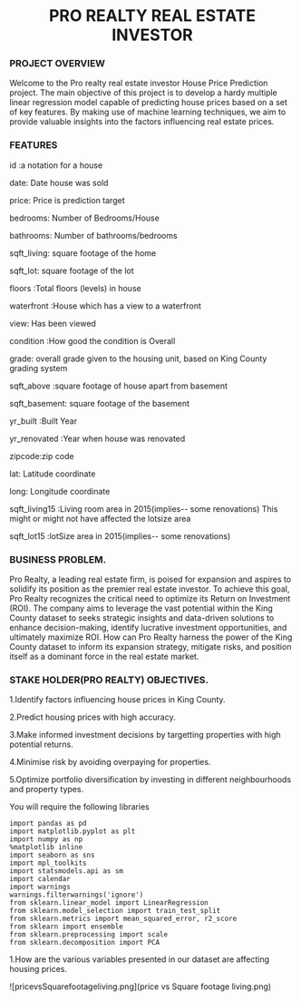 
<h1 style="text-align: center;">PRO REALTY REAL ESTATE INVESTOR </h1>

### PROJECT OVERVIEW 

Welcome to the Pro realty real estate investor House Price Prediction project. The main objective of this project is to develop a hardy multiple linear regression model capable of predicting house prices based on a set of key features. By making use of  machine learning techniques, we aim to provide valuable insights into the factors influencing real estate prices.

### FEATURES

id :a notation for a house

date: Date house was sold

price: Price is prediction target

bedrooms: Number of Bedrooms/House

bathrooms: Number of bathrooms/bedrooms

sqft_living: square footage of the home

sqft_lot: square footage of the lot

floors :Total floors (levels) in house

waterfront :House which has a view to a waterfront

view: Has been viewed

condition :How good the condition is Overall

grade: overall grade given to the housing unit, based on King County grading system

sqft_above :square footage of house apart from basement

sqft_basement: square footage of the basement

yr_built :Built Year

yr_renovated :Year when house was renovated

zipcode:zip code

lat: Latitude coordinate

long: Longitude coordinate

sqft_living15 :Living room area in 2015(implies-- some renovations) This might or might not have affected the lotsize area

sqft_lot15 :lotSize area in 2015(implies-- some renovations)

### BUSINESS PROBLEM.
Pro Realty, a leading real estate firm, is poised for expansion and aspires to solidify its position as the premier real estate investor. To achieve this goal, Pro Realty recognizes the critical need to optimize its Return on Investment (ROI). The company aims to leverage the vast potential within the King County dataset to seeks strategic insights and data-driven solutions to enhance decision-making, identify lucrative investment opportunities, and ultimately maximize ROI. How can Pro Realty harness the power of the King County dataset to inform its expansion strategy, mitigate risks, and position itself as a dominant force in the real estate market.

### STAKE HOLDER(PRO REALTY) OBJECTIVES.
1.Identify factors influencing house prices in King County.

2.Predict housing prices with high accuracy.

3.Make informed investment decisions by targetting properties with high potential returns.

4.Minimise risk by avoiding overpaying for properties.

5.Optimize portfolio diversification by investing in different neighbourhoods and property types.

You will require the following libraries
```
import pandas as pd
import matplotlib.pyplot as plt
import numpy as np
%matplotlib inline
import seaborn as sns
import mpl_toolkits
import statsmodels.api as sm
import calendar
import warnings 
warnings.filterwarnings('ignore')
from sklearn.linear_model import LinearRegression
from sklearn.model_selection import train_test_split
from sklearn.metrics import mean_squared_error, r2_score
from sklearn import ensemble
from sklearn.preprocessing import scale
from sklearn.decomposition import PCA

```
1.How are the various variables presented in our dataset are affecting housing prices.

![pricevsSquarefootageliving.png](price vs Square footage living.png)













